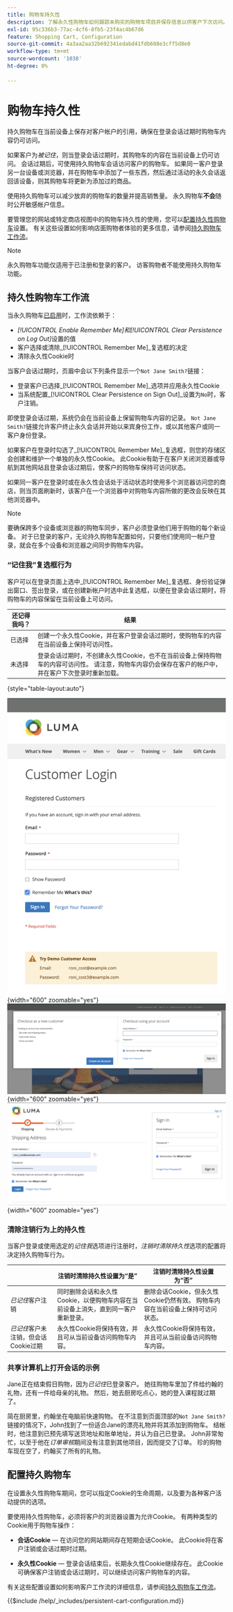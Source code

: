 ```yaml
---
title: 购物车持久性
description: 了解永久性购物车如何跟踪未购买的购物车项目并保存信息以供客户下次访问。
exl-id: 95c336b3-77ac-4cf6-8fb5-23f4ac4b67d6
feature: Shopping Cart, Configuration
source-git-commit: 4a3aa2aa32b692341edabd41fdb608e3cff5d8e0
workflow-type: tm+mt
source-wordcount: '1038'
ht-degree: 0%

---
```


# 购物车持久性

持久购物车在当前设备上保存对客户帐户的引用，确保在登录会话过期时购物车内容仍可访问。

如果客户为&#x200B;_被记住_，则当登录会话过期时，其购物车的内容在当前设备上仍可访问。 会话过期后，可使用持久购物车会话访问客户的购物车。 如果同一客户登录另一台设备或浏览器，并在购物车中添加了一些东西，然后通过活动的永久会话返回该设备，则其购物车将更新为添加过的商品。

使用持久购物车可以减少放弃的购物车的数量并提高销售量。 永久购物车&#x200B;**不会**&#x200B;随时公开敏感帐户信息。

要管理您的网站或特定商店视图中的购物车持久性的使用，您可以[配置持久性购物车](#configure-a-persistent-cart)设置。 有关这些设置如何影响店面购物者体验的更多信息，请参阅[持久购物车工作流](#persistent-cart-workflow)。

>[!NOTE]
>
>永久购物车功能仅适用于已注册和登录的客户。 访客购物者不能使用持久购物车功能。

## 持久性购物车工作流

当永久购物车[已启用](#configure-a-persistent-cart)时，工作流依赖于：

- _[!UICONTROL Enable Remember Me]_和_[!UICONTROL Clear Persistence on Log Out]_&#x200B;设置的值
- 客户选择或清除&#x200B;_[!UICONTROL Remember Me]_复选框的决定
- 清除永久性Cookie时

当客户会话过期时，页眉中会以下列条件显示一个`Not Jane Smith?`链接：
- 登录客户已选择&#x200B;_[!UICONTROL Remember Me]_选项并应用永久性Cookie
- 当系统配置&#x200B;_[!UICONTROL Clear Persistence on Sign Out]_设置为`No`时，客户注销。

即使登录会话过期，系统仍会在当前设备上保留购物车内容的记录。 `Not Jane Smith?`链接允许客户终止永久会话并开始以来宾身份工作，或以其他客户或同一客户身份登录。

如果客户在登录时勾选了&#x200B;_[!UICONTROL Remember Me]_复选框，则您的存储区会创建和维护一个单独的永久性Cookie。 此Cookie有助于在客户关闭浏览器或导航到其他网站且登录会话过期后，使客户的购物车保持可访问状态。

如果同一客户在登录时或在永久性会话处于活动状态时使用多个浏览器访问您的商店，则当页面刷新时，该客户在一个浏览器中对购物车内容所做的更改会反映在其他浏览器中。

>[!NOTE]
>
>要确保跨多个设备或浏览器的购物车同步，客户必须登录他们用于购物的每个新设备。 对于已登录的客户，无论持久购物车配置如何，只要他们使用同一帐户登录，就会在多个设备和浏览器之间同步购物车内容。

### “记住我”复选框行为

客户可以在登录页面上选中&#x200B;_[!UICONTROL Remember Me]_复选框、身份验证弹出窗口、签出登录，或在创建新帐户时选中此复选框，以便在登录会话过期时，将购物车的内容保留在当前设备上可访问。

| 还记得我吗？ | 结果 |
| ------------ |  ------ |
| 已选择 | 创建一个永久性Cookie，并在客户登录会话过期时，使购物车的内容在当前设备上保持可访问性。 |
| 未选择 | 登录会话过期时，不创建永久性Cookie，也不在当前设备上保持购物车的内容可访问性。 请注意，购物车内容仍会保存在客户的帐户中，并在客户下次登录时重新加载。 |

{style="table-layout:auto"}

![记住我的客户登录信息](./assets/remember-me-customer-login.png){width="600" zoomable="yes"}
![记住我的身份验证弹出窗口](./assets/remember-me-authentication-pop-up.png){width="600" zoomable="yes"}
![记住我签出登录](./assets/remember-me-checkout-sign-ins.png){width="600" zoomable="yes"}

### 清除注销行为上的持久性

当客户登录或使用选定的&#x200B;_记住我_&#x200B;选项进行注册时，_注销时清除持久性_&#x200B;选项的配置将决定持久购物车行为。

|  | 注销时清除持久性设置为“是” | 注销时清除持久性设置为“否” |
| ------ | ------ | ------ |
| _已记住_&#x200B;客户注销 | 同时删除会话和永久性Cookie，以便购物车内容在当前设备上消失，直到同一客户重新登录。 | 删除会话Cookie，但永久性Cookie仍然有效。 购物车内容在当前设备上保持可访问状态。 |
| _已记住_&#x200B;客户未注销，但会话Cookie过期 | 永久性Cookie将保持有效，并且可从当前设备访问购物车内容。 | 永久性Cookie将保持有效，并且可从当前设备访问购物车内容。 |

### 共享计算机上打开会话的示例

Jane正在结束假日购物，因为&#x200B;_已记住_&#x200B;已登录客户。 她往购物车里加了件给约翰的礼物，还有一件给母亲的礼物。 然后，她去厨房吃点心，她的登入课程就过期了。

简在厨房里，约翰坐在电脑前快速购物。 在不注意到页面顶部的`Not Jane Smith?`链接的情况下，John找到了一份适合Jane的漂亮礼物并将其添加到购物车。 结帐时，他注意到已预先填写送货地址和账单地址，并认为自己已登录。 John非常匆忙，以至于他在&#x200B;_订单审核_&#x200B;期间没有注意到其他项目，因而提交了订单。 珍的购物车现在空了，约翰买了所有的礼物。

## 配置持久购物车

在设置永久性购物车期间，您可以指定Cookie的生命周期，以及要为各种客户活动提供的选项。

要使用持久性购物车，必须将客户的浏览器设置为允许Cookie。 有两种类型的Cookie用于购物车操作：

- **会话Cookie** — 在访问您的网站期间存在短期会话Cookie。 此Cookie将在客户注销或会话过期时过期。

- **永久性Cookie** — 登录会话结束后，长期永久性Cookie继续存在。 此Cookie可确保客户注销或会话过期时，可以继续访问客户购物车的内容。

有关这些配置设置如何影响客户工作流的详细信息，请参阅[持久购物车工作流](#persistent-cart-workflow)。

{{$include /help/_includes/persistent-cart-configuration.md}}

<!-- Last updated from includes: 2024-10-31 10:02:14 -->
